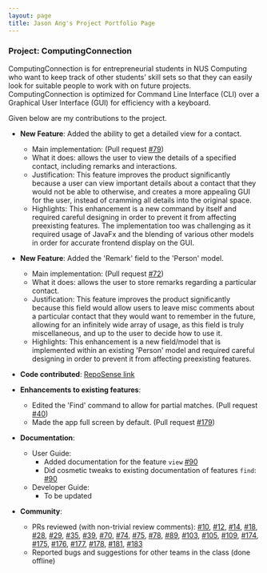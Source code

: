 ```yaml
---
layout: page
title: Jason Ang's Project Portfolio Page
---
```


### Project: ComputingConnection

ComputingConnection is for entrepreneurial students in NUS Computing who want 
to keep track of other students’ skill sets so that they can easily look for 
suitable people to work with on future projects. 
ComputingConnection is optimized for Command Line Interface (CLI) 
over a Graphical User Interface (GUI) for efficiency with a keyboard.

Given below are my contributions to the project.

* **New Feature**: Added the ability to get a detailed view for a contact.
  * Main implementation: (Pull request [\#79](https://github.com/AY2122S1-CS2103T-W10-3/tp/pull/79))
  * What it does: allows the user to view the details of a specified contact, including remarks and interactions.
  * Justification: This feature improves the product significantly because a user can view important details about a 
    contact that they would not be able to otherwise, and creates a more appealing GUI for the user, instead of 
    cramming all details into the original space.
  * Highlights: This enhancement is a new command by itself and required careful designing in order to prevent it from
    affecting preexisting features. The implementation too was challenging as it required usage of JavaFx and the
    blending of various other models in order for accurate frontend display on the GUI.

* **New Feature**: Added the 'Remark' field to the 'Person' model.
  * Main implementation: (Pull request [\#72](https://github.com/AY2122S1-CS2103T-W10-3/tp/pull/72))
  * What it does: allows the user to store remarks regarding a particular contact.
  * Justification: This feature improves the product significantly because this field would allow users to leave misc
    comments about a particular contact that they would want to remember in the future, allowing for an infinitely wide
    array of usage, as this field is truly miscellaneous, and up to the user to decide how to use it.
  * Highlights: This enhancement is a new field/model that is implemented within an existing 'Person' model and 
    required careful designing in order to prevent it from affecting preexisting features. 
    

* **Code contributed**: [RepoSense link](https://nus-cs2103-ay2122s1.github.io/tp-dashboard/?search=AY2122S1-CS2103T-W10-3&sort=groupTitle&sortWithin=title&timeframe=commit&mergegroup=&groupSelect=groupByRepos&breakdown=true&checkedFileTypes=docs~functional-code~test-code~other&since=2021-09-17&tabOpen=true&tabType=authorship&tabAuthor=kdeasymoneysniper&tabRepo=AY2122S1-CS2103T-W10-3%2Ftp%5Bmaster%5D&authorshipIsMergeGroup=false&authorshipFileTypes=docs~functional-code~test-code&authorshipIsBinaryFileTypeChecked=false)


* **Enhancements to existing features**:
  * Edited the 'Find' command to allow for partial matches. (Pull request 
    [\#40](https://github.com/AY2122S1-CS2103T-W10-3/tp/pull/40))
  * Made the app full screen by default. (Pull request
    [\#179](https://github.com/AY2122S1-CS2103T-W10-3/tp/pull/179))

* **Documentation**:
  * User Guide:
    * Added documentation for the feature `view` [\#90](https://github.com/AY2122S1-CS2103T-W10-3/tp/pull/90)
    * Did cosmetic tweaks to existing documentation of features `find`: 
      [\#90](https://github.com/AY2122S1-CS2103T-W10-3/tp/pull/90)
  * Developer Guide:
    * To be updated

* **Community**:
  * PRs reviewed (with non-trivial review comments): 
    [\#10](https://github.com/AY2122S1-CS2103T-W10-3/tp/pull/10),
    [\#12](https://github.com/AY2122S1-CS2103T-W10-3/tp/pull/12), 
    [\#14](https://github.com/AY2122S1-CS2103T-W10-3/tp/pull/14),
    [\#18](https://github.com/AY2122S1-CS2103T-W10-3/tp/pull/18),
    [\#28](https://github.com/AY2122S1-CS2103T-W10-3/tp/pull/28),
    [\#29](https://github.com/AY2122S1-CS2103T-W10-3/tp/pull/29),
    [\#35](https://github.com/AY2122S1-CS2103T-W10-3/tp/pull/35),
    [\#39](https://github.com/AY2122S1-CS2103T-W10-3/tp/pull/39),
    [\#70](https://github.com/AY2122S1-CS2103T-W10-3/tp/pull/70),
    [\#74](https://github.com/AY2122S1-CS2103T-W10-3/tp/pull/74),
    [\#75](https://github.com/AY2122S1-CS2103T-W10-3/tp/pull/75),
    [\#78](https://github.com/AY2122S1-CS2103T-W10-3/tp/pull/78),
    [\#89](https://github.com/AY2122S1-CS2103T-W10-3/tp/pull/89),
    [\#103](https://github.com/AY2122S1-CS2103T-W10-3/tp/pull/103),
    [\#105](https://github.com/AY2122S1-CS2103T-W10-3/tp/pull/105),
    [\#109](https://github.com/AY2122S1-CS2103T-W10-3/tp/pull/109),
    [\#174](https://github.com/AY2122S1-CS2103T-W10-3/tp/pull/174),
    [\#175](https://github.com/AY2122S1-CS2103T-W10-3/tp/pull/175),
    [\#176](https://github.com/AY2122S1-CS2103T-W10-3/tp/pull/176),
    [\#177](https://github.com/AY2122S1-CS2103T-W10-3/tp/pull/177),
    [\#178](https://github.com/AY2122S1-CS2103T-W10-3/tp/pull/178),
    [\#181](https://github.com/AY2122S1-CS2103T-W10-3/tp/pull/181),
    [\#183](https://github.com/AY2122S1-CS2103T-W10-3/tp/pull/183)
  * Reported bugs and suggestions for other teams in the class (done offline)
  
